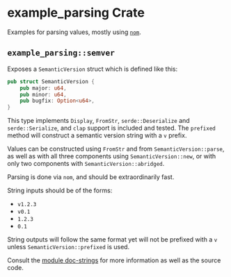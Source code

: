 # example_parsing Crate

Examples for parsing values, mostly using [`nom`][nom].

## `example_parsing::semver`

Exposes a `SemanticVersion` struct which is defined like this:

```rust
pub struct SemanticVersion {
    pub major: u64,
    pub minor: u64,
    pub bugfix: Option<u64>,
}
```

This type implements `Display`, `FromStr`, `serde::Deserialize` and `serde::Serialize`, and `clap` support is included
and tested. The `prefixed` method will construct a semantic version string with a `v` prefix.

Values can be constructed using `FromStr` and from `SemanticVersion::parse`, as well as with all three components using
`SemanticVersion::new`, or with only two components with `SemanticVersion::abridged`.

Parsing is done via `nom`, and should be extraordinarily fast.

String inputs should be of the forms:

 - `v1.2.3`
 - `v0.1`
 - `1.2.3`
 - `0.1`

String outputs will follow the same format yet will not be prefixed with a `v` unless `SemanticVersion::prefixed` is
used.

Consult the [module doc-strings](./src/semver.rs) for more information as well as the source code.

 [nom]: https://docs.rs/nom/latest/nom/